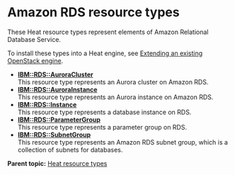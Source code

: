 # Amazon RDS resource types

These Heat resource types represent elements of Amazon Relational Database Service.

To install these types into a Heat engine, see [Extending an existing OpenStack engine](../../com.ibm.udeploy.install.doc/topics/extending_an_engine_for_openstack.md).

-   **[IBM::RDS::AuroraCluster](../../com.ibm.edt.heat.reference.doc/topics/res_ibm_rds_auroracluster.md)**  
This resource type represents an Aurora cluster on Amazon RDS.
-   **[IBM::RDS::AuroraInstance](../../com.ibm.edt.heat.reference.doc/topics/res_ibm_rds_aurorainstance.md)**  
This resource type represents an Aurora instance on Amazon RDS.
-   **[IBM::RDS::Instance](../../com.ibm.edt.heat.reference.doc/topics/res_ibm_rds_instance.md)**  
This resource type represents a database instance on RDS.
-   **[IBM::RDS::ParameterGroup](../../com.ibm.edt.heat.reference.doc/topics/res_ibm_rds_parametergroup.md)**  
This resource type represents a parameter group on RDS.
-   **[IBM::RDS::SubnetGroup](../../com.ibm.edt.heat.reference.doc/topics/res_ibm_rds_subnetgroup.md)**  
This resource type represents an Amazon RDS subnet group, which is a collection of subnets for databases.

**Parent topic:** [Heat resource types](../../com.ibm.edt.heat.reference.doc/topics/ref_heat_types_ov.md)

